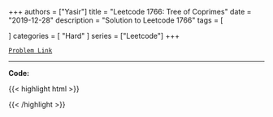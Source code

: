 
+++
authors = ["Yasir"]
title = "Leetcode 1766: Tree of Coprimes"
date = "2019-12-28"
description = "Solution to Leetcode 1766"
tags = [
    
]
categories = [
    "Hard"
]
series = ["Leetcode"]
+++



[`Problem Link`](https://leetcode.com/problems/tree-of-coprimes/description/)

---

**Code:**

{{< highlight html >}}

{{< /highlight >}}

